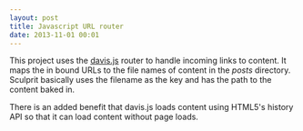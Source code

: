 ```yaml
---
layout: post
title: Javascript URL router
date: 2013-11-01 00:01
---
```


This project uses the [davis.js](http://davisjs.com) router to handle incoming links to content. It maps the in bound URLs to the file names of content in the *posts* directory. Sculprit basically uses the filename as the key and has the path to the content baked in. 

There is an added benefit that davis.js loads content using HTML5's history API so that it can load content without page loads.  